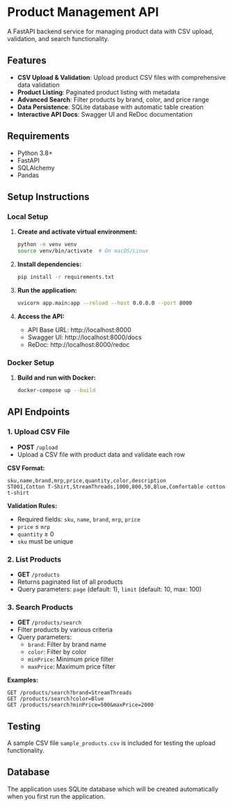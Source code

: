 # Product Management API

A FastAPI backend service for managing product data with CSV upload, validation, and search functionality.

## Features

- **CSV Upload & Validation**: Upload product CSV files with comprehensive data validation
- **Product Listing**: Paginated product listing with metadata
- **Advanced Search**: Filter products by brand, color, and price range
- **Data Persistence**: SQLite database with automatic table creation
- **Interactive API Docs**: Swagger UI and ReDoc documentation

## Requirements

- Python 3.8+
- FastAPI
- SQLAlchemy
- Pandas

## Setup Instructions

### Local Setup

1. **Create and activate virtual environment:**
   ```bash
   python -m venv venv
   source venv/bin/activate  # On macOS/Linux
   ```

2. **Install dependencies:**
   ```bash
   pip install -r requirements.txt
   ```

3. **Run the application:**
   ```bash
   uvicorn app.main:app --reload --host 0.0.0.0 --port 8000
   ```

4. **Access the API:**
   - API Base URL: http://localhost:8000
   - Swagger UI: http://localhost:8000/docs
   - ReDoc: http://localhost:8000/redoc

### Docker Setup

1. **Build and run with Docker:**
   ```bash
   docker-compose up --build
   ```

## API Endpoints

### 1. Upload CSV File
- **POST** `/upload`
- Upload a CSV file with product data and validate each row

**CSV Format:**
```csv
sku,name,brand,mrp,price,quantity,color,description
ST001,Cotton T-Shirt,StreamThreads,1000,800,50,Blue,Comfortable cotton t-shirt
```

**Validation Rules:**
- Required fields: `sku`, `name`, `brand`, `mrp`, `price`
- `price` ≤ `mrp`
- `quantity` ≥ 0
- `sku` must be unique

### 2. List Products
- **GET** `/products`
- Returns paginated list of all products
- Query parameters: `page` (default: 1), `limit` (default: 10, max: 100)

### 3. Search Products
- **GET** `/products/search`
- Filter products by various criteria
- Query parameters:
  - `brand`: Filter by brand name
  - `color`: Filter by color
  - `minPrice`: Minimum price filter
  - `maxPrice`: Maximum price filter

**Examples:**
```
GET /products/search?brand=StreamThreads
GET /products/search?color=Blue
GET /products/search?minPrice=500&maxPrice=2000
```

## Testing

A sample CSV file `sample_products.csv` is included for testing the upload functionality.

## Database

The application uses SQLite database which will be created automatically when you first run the application.